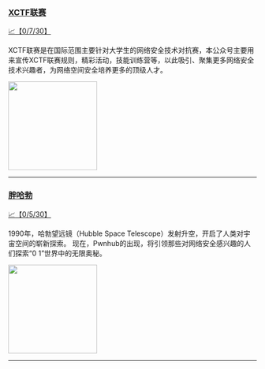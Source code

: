 
### [XCTF联赛](http://wechat.doonsec.com/admin/wechat_echarts/?biz=MjM5NDU3MjExNw==)

[:chart_with_upwards_trend:【0/7/30】](http://wechat.doonsec.com/wechat_echarts/?biz=MjM5NDU3MjExNw==)

XCTF联赛是在国际范围主要针对大学生的网络安全技术对抗赛，本公众号主要用来宣传XCTF联赛规则，精彩活动，技能训练营等，以此吸引、聚集更多网络安全技术兴趣者，为网络空间安全培养更多的顶级人才。

<img align="top" width="180" src="http://open.weixin.qq.com/qr/code?username=gh_3d7c7f90f79f" alt="" />

---


### [胖哈勃](http://wechat.doonsec.com/admin/wechat_echarts/?biz=MzI2OTUzMzg3Ng==)

[:chart_with_upwards_trend:【0/5/30】](http://wechat.doonsec.com/wechat_echarts/?biz=MzI2OTUzMzg3Ng==)

1990年，哈勃望远镜（Hubble Space Telescope）发射升空，开启了人类对宇宙空间的崭新探索。 现在，Pwnhub的出现，将引领那些对网络安全感兴趣的人们探索“0 1”世界中的无限奥秘。

<img align="top" width="180" src="http://open.weixin.qq.com/qr/code?username=gh_2e9e965bad75" alt="" />

---

